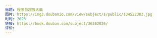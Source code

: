 ```yaml
---
标题: 程序员超强大脑
图片: https://img3.doubanio.com/view/subject/s/public/s34522383.jpg
时时: 2023
链接: https://book.douban.com/subject/36362026/
评价:
---
```



